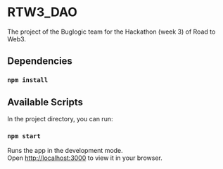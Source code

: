 # RTW3_DAO
The project of the Buglogic team for the Hackathon (week 3) of Road to Web3.

## Dependencies

### `npm install`

## Available Scripts

In the project directory, you can run:

### `npm start`

Runs the app in the development mode.\
Open [http://localhost:3000](http://localhost:3000) to view it in your browser.